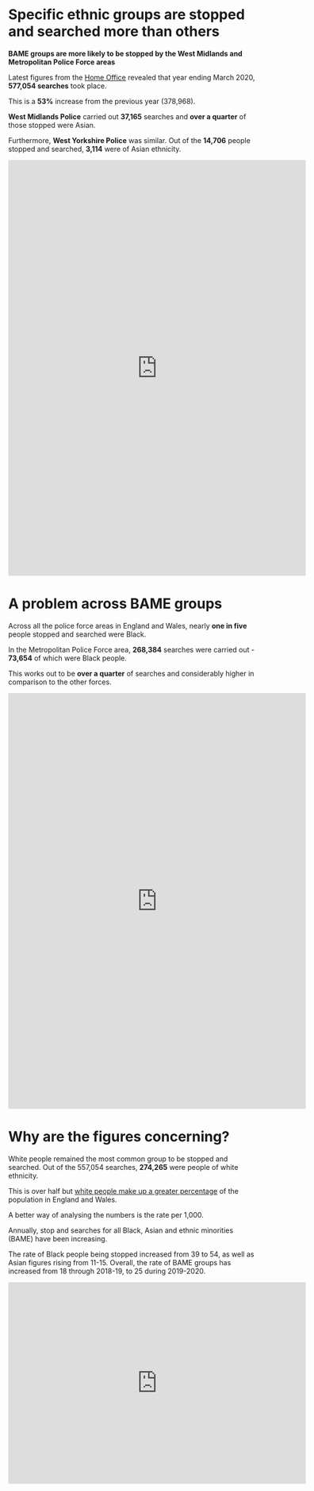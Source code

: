# Specific ethnic groups are stopped and searched more than others

**BAME groups are more likely to be stopped by the West Midlands and Metropolitan Police Force areas**

Latest figures from the [Home Office](https://www.gov.uk/government/statistics/police-powers-and-procedures-england-and-wales-year-ending-31-march-2020) revealed that year ending March 2020, **577,054 searches** took place.

This is a **53%** increase from the previous year (378,968).

**West Midlands Police** carried out **37,165** searches and **over a quarter** of those stopped were Asian.

Furthermore, **West Yorkshire Police** was similar. Out of the **14,706** people stopped and searched, **3,114** were of Asian ethnicity.

<iframe title="Yearly stop and search by Police Force Area " aria-label="map" id="datawrapper-chart-zM6oO" src="https://datawrapper.dwcdn.net/zM6oO/10/" scrolling="no" frameborder="0" style="border: none;" width="600" height="837"></iframe>

# A problem across BAME groups

Across all the police force areas in England and Wales, nearly **one in five** people stopped and searched were Black.

In the Metropolitan Police Force area, **268,384** searches were carried out - **73,654** of which were Black people. 

This works out to be **over a quarter** of searches and considerably higher in comparison to the other forces.

<iframe title="Yearly stop and search by Police Force Area " aria-label="map" id="datawrapper-chart-ODwO4" src="https://datawrapper.dwcdn.net/ODwO4/3/" scrolling="no" frameborder="0" style="border: none;" width="600" height="837"></iframe>

# Why are the figures concerning?

White people remained the most common group to be stopped and searched. Out of the 557,054 searches, **274,265** were people of white ethnicity.

This is over half but [white people make up a greater percentage](https://www.ethnicity-facts-figures.service.gov.uk/uk-population-by-ethnicity/national-and-regional-populations/population-of-england-and-wales/latest) of the population in England and Wales.

A better way of analysing the numbers is the rate per 1,000.

Annually, stop and searches for all Black, Asian and ethnic minorities (BAME) have been increasing.

The rate of Black people being stopped increased from 39 to 54, as well as Asian figures rising from 11-15. Overall, the rate of BAME groups has increased from 18 through 2018-19, to 25 during 2019-2020.

<iframe title="More people from BAME groups are being stopped and searched" aria-label="Interactive line chart" id="datawrapper-chart-PY6Jy" src="https://datawrapper.dwcdn.net/PY6Jy/4/" scrolling="no" frameborder="0" style="border: none;" width="600" height="406"></iframe>
